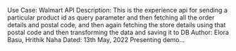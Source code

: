 Use Case: Walmart API
Description: This is the experience api for sending a particular product id as query parameter and then fetching all the order details and postal code, and then again fetching the store details using that postal code and then transforming the data and saving it to DB
Author: Elora Basu, Hrithik Naha
Dated: 13th May, 2022
Presenting demo...